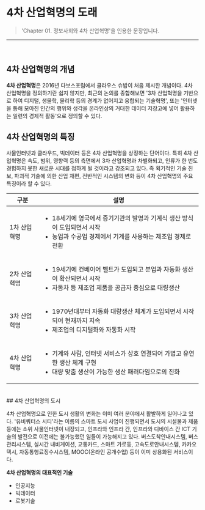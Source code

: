 # 4차 산업혁명의 도래

> 'Chapter 01. 정보사회와 4차 산업혁명'을 인용한 문장입니다.
***
<br>

## 4차 산업혁명의 개념

**4차 산업혁명**은 2016년 다보스포럼에서 클라우스 슈밥이 처음 제시한 개념이다. 4차 산업혁명을 정의하기란 쉽지 않지만, 최근의 논의를 종합해보면 '3차 산업혁명을 기반으로 하여 디지털, 생물학, 물리학 등의 경계가 없어지고 융합되는 기술혁명', 또는 '인터넷을 통해 모아진 인간의 행위와 생각을 온라인상의 거대한 데이터 저장고에 넣어 활용하는 일련의 경제적 활동'으로 정의할 수 있다.
<br>


## 4차 산업혁명의 특징

사물인터넷과 클라우드, 빅데이터 등은 4차 산업혁명을 상징하는 단어이다. 특히 4차 산업혁명은 속도, 범위, 영향력 등의 측면에서 3차 산업혁명과 차별화되고, 인류가 한 번도 경험하지 못한 새로운 시대를 접하게 될 것이라고 강조되고 있다. 즉 획기적인 기술 진보, 파괴적 기술에 의한 산업 재편, 전반적인 시스템의 변화 등이 4차 산업혁명의 주요 특징이라 할 수 있다.

|구분|설명|
|---|---|
|1차 산업혁명|<ul><li>18세기에 영국에서 증기기관의 발명과 기계식 생산 방식이 도입되면서 시작<li>농업과 수공업 경제에서 기계를 사용하는 제조업 경제로 전환</ul>|
|2차 산업혁명|<ul><li>19세기에 컨베이어 벨트가 도입되고 분업과 자동화 생산이 확산되면서 시작<li>자동차 등 제조업 제품을 공급자 중심으로 대량생산</ul>|
|3차 산업혁명|<ul><li>1970년대부터 자동화 대량생산 체계가 도입되면서 시작되어 현재까지 지속<li>제조업의 디지털화와 자동화 시작</ul>|
|4차 산업혁명|<ul><li>기계와 사람, 인터넷 서비스가 상호 연결되어 가볍고 유연한 생산 체계 구현<li>대량 맞춤 생산이 가능한 생산 패러다임으로의 진화</ul>|
<br>
## 4차 산업혁명의 도시

4차 산업혁명으로 인한 도시 생활의 변화는 이미 여러 분야에서 활발하게 일어나고 있다. '유비쿼터스 시티'라는 이름의 스마트 도시 사업이 진행되면서 도시의 시설물과 제품 등에는 소위 사물인터넷이 내장되고, 인프라와 인프라 간, 인프라와 디바이스 간 ICT 기술의 발전으로 이전에는 불가능했던 일들이 가능해지고 있다. 버스도착안내시스템, 버스관리시스템, 실시간 내비게이션, 교통카드, 스마트 가로등, 고속도로안내시스템, 카카오택시, 자동통행료징수시스템, MOOC(온라인 공개수업) 등이 이미 상용화된 서비스이다. 


**4차 산업혁명의 대표적인 기술**
 - 인공지능
 - 빅데이터
 - 로봇기술
